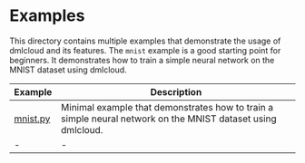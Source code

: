 # Examples

This directory contains multiple examples that demonstrate the usage of dmlcloud and its features.
The `mnist` example is a good starting point for beginners. It demonstrates how to train a simple neural network
on the MNIST dataset using dmlcloud.

| Example | Description |
| --- | --- |
| [mnist.py](mnist.py) | Minimal example that demonstrates how to train a simple neural network on the MNIST dataset using dmlcloud. |
| - | - |
